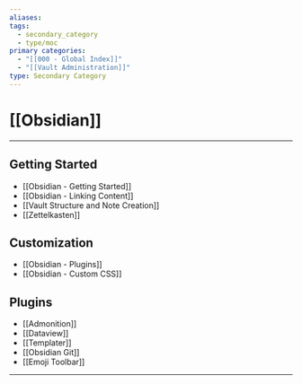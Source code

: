 ```yaml
---
aliases:
tags:
  - secondary_category
  - type/moc
primary categories:
  - "[[000 - Global Index]]"
  - "[[Vault Administration]]"
type: Secondary Category
---
```

# [[Obsidian]]  

***

## Getting Started

* [[Obsidian - Getting Started]]
* [[Obsidian - Linking Content]]
* [[Vault Structure and Note Creation]]
* [[Zettelkasten]]

## Customization

* [[Obsidian - Plugins]]
* [[Obsidian - Custom CSS]]

## Plugins

* [[Admonition]]
* [[Dataview]]
* [[Templater]]
* [[Obsidian Git]]
* [[Emoji Toolbar]]

***

